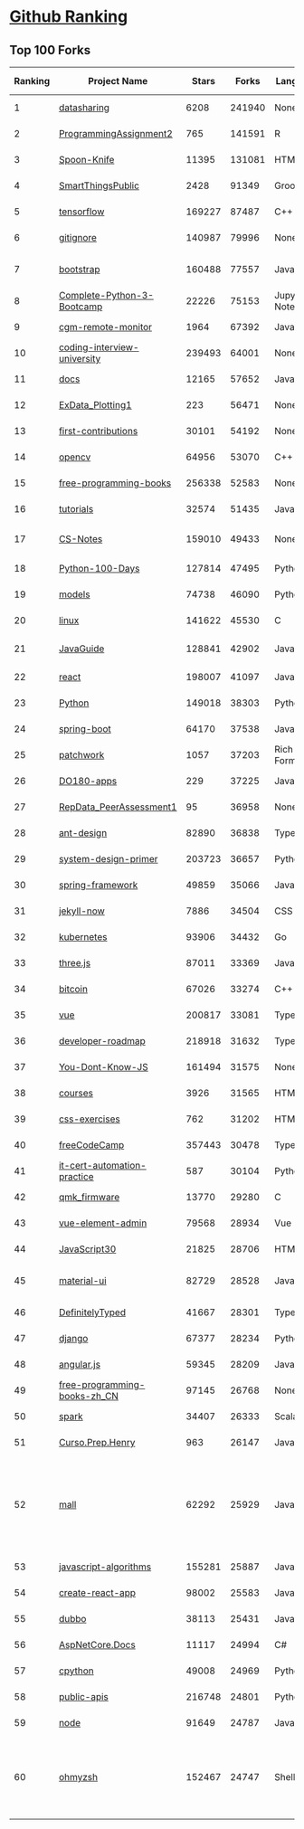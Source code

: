 [Github Ranking](../README.md)
==========

## Top 100 Forks

| Ranking | Project Name | Stars | Forks | Language | Open Issues | Description | Last Commit |
| ------- | ------------ | ----- | ----- | -------- | ----------- | ----------- | ----------- |
| 1 | [datasharing](https://github.com/jtleek/datasharing) | 6208 | 241940 | None | 296 | The Leek group guide to data sharing  | 2022-11-06T11:09:19Z |
| 2 | [ProgrammingAssignment2](https://github.com/rdpeng/ProgrammingAssignment2) | 765 | 141591 | R | 188 | Repository for Programming Assignment 2 for R Programming on Coursera | 2022-11-21T21:18:11Z |
| 3 | [Spoon-Knife](https://github.com/octocat/Spoon-Knife) | 11395 | 131081 | HTML | 1576 | This repo is for demonstration purposes only. | 2022-11-22T02:30:42Z |
| 4 | [SmartThingsPublic](https://github.com/SmartThingsCommunity/SmartThingsPublic) | 2428 | 91349 | Groovy | 59 | SmartThings open-source DeviceType Handlers and SmartApps code | 2022-11-08T11:11:43Z |
| 5 | [tensorflow](https://github.com/tensorflow/tensorflow) | 169227 | 87487 | C++ | 2090 | An Open Source Machine Learning Framework for Everyone | 2022-11-22T02:05:09Z |
| 6 | [gitignore](https://github.com/github/gitignore) | 140987 | 79996 | None | 0 | A collection of useful .gitignore templates | 2022-11-20T21:03:43Z |
| 7 | [bootstrap](https://github.com/twbs/bootstrap) | 160488 | 77557 | JavaScript | 257 | The most popular HTML, CSS, and JavaScript framework for developing responsive, mobile first projects on the web. | 2022-11-21T23:28:40Z |
| 8 | [Complete-Python-3-Bootcamp](https://github.com/Pierian-Data/Complete-Python-3-Bootcamp) | 22226 | 75153 | Jupyter Notebook | 92 | Course Files for Complete Python 3 Bootcamp Course on Udemy | 2022-11-21T17:23:57Z |
| 9 | [cgm-remote-monitor](https://github.com/nightscout/cgm-remote-monitor) | 1964 | 67392 | JavaScript | 136 | nightscout web monitor | 2022-11-21T14:57:45Z |
| 10 | [coding-interview-university](https://github.com/jwasham/coding-interview-university) | 239493 | 64001 | None | 38 | A complete computer science study plan to become a software engineer. | 2022-11-21T15:25:39Z |
| 11 | [docs](https://github.com/github/docs) | 12165 | 57652 | JavaScript | 84 | The open-source repo for docs.github.com | 2022-11-22T01:33:34Z |
| 12 | [ExData_Plotting1](https://github.com/rdpeng/ExData_Plotting1) | 223 | 56471 | None | 76 | Plotting Assignment 1 for Exploratory Data Analysis | 2022-11-02T16:40:14Z |
| 13 | [first-contributions](https://github.com/firstcontributions/first-contributions) | 30101 | 54192 | None | 13 | 🚀✨ Help beginners to contribute to open source projects | 2022-11-22T02:27:02Z |
| 14 | [opencv](https://github.com/opencv/opencv) | 64956 | 53070 | C++ | 2257 | Open Source Computer Vision Library | 2022-11-22T00:32:19Z |
| 15 | [free-programming-books](https://github.com/EbookFoundation/free-programming-books) | 256338 | 52583 | None | 37 | :books: Freely available programming books | 2022-11-21T15:17:32Z |
| 16 | [tutorials](https://github.com/eugenp/tutorials) | 32574 | 51435 | Java | 26 | Just Announced - "Learn Spring Security OAuth":  | 2022-11-22T00:06:33Z |
| 17 | [CS-Notes](https://github.com/CyC2018/CS-Notes) | 159010 | 49433 | None | 115 | :books: 技术面试必备基础知识、Leetcode、计算机操作系统、计算机网络、系统设计 | 2022-11-16T01:48:28Z |
| 18 | [Python-100-Days](https://github.com/jackfrued/Python-100-Days) | 127814 | 47495 | Python | 492 | Python - 100天从新手到大师 | 2022-11-20T06:22:52Z |
| 19 | [models](https://github.com/tensorflow/models) | 74738 | 46090 | Python | 1085 | Models and examples built with TensorFlow | 2022-11-22T02:26:49Z |
| 20 | [linux](https://github.com/torvalds/linux) | 141622 | 45530 | C | 0 | Linux kernel source tree | 2022-11-21T00:07:41Z |
| 21 | [JavaGuide](https://github.com/Snailclimb/JavaGuide) | 128841 | 42902 | Java | 62 | 「Java学习+面试指南」一份涵盖大部分 Java 程序员所需要掌握的核心知识。准备 Java 面试，首选 JavaGuide！ | 2022-11-22T02:42:47Z |
| 22 | [react](https://github.com/facebook/react) | 198007 | 41097 | JavaScript | 859 | A declarative, efficient, and flexible JavaScript library for building user interfaces. | 2022-11-22T00:39:43Z |
| 23 | [Python](https://github.com/TheAlgorithms/Python) | 149018 | 38303 | Python | 6 | All Algorithms implemented in Python | 2022-11-21T13:17:44Z |
| 24 | [spring-boot](https://github.com/spring-projects/spring-boot) | 64170 | 37538 | Java | 524 | Spring Boot | 2022-11-21T20:17:31Z |
| 25 | [patchwork](https://github.com/jlord/patchwork) | 1057 | 37203 | Rich Text Format | 22 | All the Git-it Workshop completers!  | 2022-11-21T20:37:31Z |
| 26 | [DO180-apps](https://github.com/RedHatTraining/DO180-apps) | 229 | 37225 | JavaScript | 0 | DO180 Repository for Sample Applications | 2022-11-19T18:44:54Z |
| 27 | [RepData_PeerAssessment1](https://github.com/rdpeng/RepData_PeerAssessment1) | 95 | 36958 | None | 6 | Peer Assessment 1 for Reproducible Research | 2022-08-25T17:01:55Z |
| 28 | [ant-design](https://github.com/ant-design/ant-design) | 82890 | 36838 | TypeScript | 859 | An enterprise-class UI design language and React UI library | 2022-11-22T02:09:58Z |
| 29 | [system-design-primer](https://github.com/donnemartin/system-design-primer) | 203723 | 36657 | Python | 166 | Learn how to design large-scale systems. Prep for the system design interview.  Includes Anki flashcards. | 2022-11-20T11:29:30Z |
| 30 | [spring-framework](https://github.com/spring-projects/spring-framework) | 49859 | 35066 | Java | 1233 | Spring Framework | 2022-11-21T23:06:33Z |
| 31 | [jekyll-now](https://github.com/barryclark/jekyll-now) | 7886 | 34504 | CSS | 143 | Build a Jekyll blog in minutes, without touching the command line. | 2022-11-19T16:45:48Z |
| 32 | [kubernetes](https://github.com/kubernetes/kubernetes) | 93906 | 34432 | Go | 1612 | Production-Grade Container Scheduling and Management | 2022-11-22T02:53:17Z |
| 33 | [three.js](https://github.com/mrdoob/three.js) | 87011 | 33369 | JavaScript | 362 | JavaScript 3D Library. | 2022-11-21T23:37:33Z |
| 34 | [bitcoin](https://github.com/bitcoin/bitcoin) | 67026 | 33274 | C++ | 435 | Bitcoin Core integration/staging tree | 2022-11-21T23:14:53Z |
| 35 | [vue](https://github.com/vuejs/vue) | 200817 | 33081 | TypeScript | 341 | 🖖 Vue.js is a progressive, incrementally-adoptable JavaScript framework for building UI on the web. | 2022-11-19T04:00:59Z |
| 36 | [developer-roadmap](https://github.com/kamranahmedse/developer-roadmap) | 218918 | 31632 | TypeScript | 153 | Interactive roadmaps, guides and other educational content to help developers grow in their careers. | 2022-11-22T02:11:55Z |
| 37 | [You-Dont-Know-JS](https://github.com/getify/You-Dont-Know-JS) | 161494 | 31575 | None | 81 | A book series on JavaScript. @YDKJS on twitter. | 2022-10-25T19:54:03Z |
| 38 | [courses](https://github.com/DataScienceSpecialization/courses) | 3926 | 31565 | HTML | 26 | Course materials for the Data Science Specialization: https://www.coursera.org/specialization/jhudatascience/1 | 2021-03-30T06:51:57Z |
| 39 | [css-exercises](https://github.com/TheOdinProject/css-exercises) | 762 | 31202 | HTML | 8 | None | 2022-11-19T14:51:37Z |
| 40 | [freeCodeCamp](https://github.com/freeCodeCamp/freeCodeCamp) | 357443 | 30478 | TypeScript | 143 | freeCodeCamp.org's open-source codebase and curriculum. Learn to code for free. | 2022-11-22T02:53:07Z |
| 41 | [it-cert-automation-practice](https://github.com/google/it-cert-automation-practice) | 587 | 30104 | Python | 56 | Google IT Automation with Python Professional Certificate - Practice files | 2022-11-21T23:40:57Z |
| 42 | [qmk_firmware](https://github.com/qmk/qmk_firmware) | 13770 | 29280 | C | 269 | Open-source keyboard firmware for Atmel AVR and Arm USB families | 2022-11-22T02:58:05Z |
| 43 | [vue-element-admin](https://github.com/PanJiaChen/vue-element-admin) | 79568 | 28934 | Vue | 1158 | :tada: A magical vue admin                                                                https://panjiachen.github.io/vue-element-admin | 2022-11-14T08:03:51Z |
| 44 | [JavaScript30](https://github.com/wesbos/JavaScript30) | 21825 | 28706 | HTML | 0 | 30 Day Vanilla JS Challenge | 2022-11-22T00:08:42Z |
| 45 | [material-ui](https://github.com/mui/material-ui) | 82729 | 28528 | JavaScript | 1104 | MUI Core: Ready-to-use foundational React components, free forever. It includes Material UI, which implements Google's Material Design. | 2022-11-22T02:58:46Z |
| 46 | [DefinitelyTyped](https://github.com/DefinitelyTyped/DefinitelyTyped) | 41667 | 28301 | TypeScript | 644 | The repository for high quality TypeScript type definitions. | 2022-11-22T02:41:07Z |
| 47 | [django](https://github.com/django/django) | 67377 | 28234 | Python | 0 | The Web framework for perfectionists with deadlines. | 2022-11-21T19:35:35Z |
| 48 | [angular.js](https://github.com/angular/angular.js) | 59345 | 28209 | JavaScript | 391 | AngularJS - HTML enhanced for web apps! | 2022-04-12T15:57:22Z |
| 49 | [free-programming-books-zh_CN](https://github.com/justjavac/free-programming-books-zh_CN) | 97145 | 26768 | None | 0 | :books: 免费的计算机编程类中文书籍，欢迎投稿 | 2022-10-26T04:02:03Z |
| 50 | [spark](https://github.com/apache/spark) | 34407 | 26333 | Scala | 0 | Apache Spark - A unified analytics engine for large-scale data processing | 2022-11-22T02:40:30Z |
| 51 | [Curso.Prep.Henry](https://github.com/atralice/Curso.Prep.Henry) | 963 | 26147 | JavaScript | 0 | Curso de Preparación para Ingresar a Henry. | 2022-11-18T12:28:44Z |
| 52 | [mall](https://github.com/macrozheng/mall) | 62292 | 25929 | Java | 28 | mall项目是一套电商系统，包括前台商城系统及后台管理系统，基于SpringBoot+MyBatis实现，采用Docker容器化部署。 前台商城系统包含首页门户、商品推荐、商品搜索、商品展示、购物车、订单流程、会员中心、客户服务、帮助中心等模块。 后台管理系统包含商品管理、订单管理、会员管理、促销管理、运营管理、内容管理、统计报表、财务管理、权限管理、设置等模块。 | 2022-11-21T08:13:26Z |
| 53 | [javascript-algorithms](https://github.com/trekhleb/javascript-algorithms) | 155281 | 25887 | JavaScript | 107 | 📝 Algorithms and data structures implemented in JavaScript with explanations and links to further readings | 2022-11-15T13:21:14Z |
| 54 | [create-react-app](https://github.com/facebook/create-react-app) | 98002 | 25583 | JavaScript | 1464 | Set up a modern web app by running one command. | 2022-11-21T20:38:06Z |
| 55 | [dubbo](https://github.com/apache/dubbo) | 38113 | 25431 | Java | 503 | Apache Dubbo is a high-performance, java based, open source RPC framework. | 2022-11-22T02:51:39Z |
| 56 | [AspNetCore.Docs](https://github.com/dotnet/AspNetCore.Docs) | 11117 | 24994 | C# | 471 | Documentation for ASP.NET Core | 2022-11-22T00:36:09Z |
| 57 | [cpython](https://github.com/python/cpython) | 49008 | 24969 | Python | 6679 | The Python programming language | 2022-11-22T02:34:04Z |
| 58 | [public-apis](https://github.com/public-apis/public-apis) | 216748 | 24801 | Python | 8 | A collective list of free APIs | 2022-11-22T02:04:25Z |
| 59 | [node](https://github.com/nodejs/node) | 91649 | 24787 | JavaScript | 1315 | Node.js JavaScript runtime :sparkles::turtle::rocket::sparkles: | 2022-11-22T01:35:38Z |
| 60 | [ohmyzsh](https://github.com/ohmyzsh/ohmyzsh) | 152467 | 24747 | Shell | 240 | 🙃   A delightful community-driven (with 2,000+ contributors) framework for managing your zsh configuration. Includes 300+ optional plugins (rails, git, macOS, hub, docker, homebrew, node, php, python, etc), 140+ themes to spice up your morning, and an auto-update tool so that makes it easy to keep up with the latest updates from the community. | 2022-11-21T10:24:10Z |

